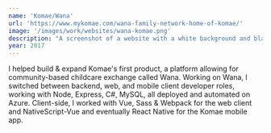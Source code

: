 ```yaml
---
name: 'Komae/Wana'
url: 'https://www.mykomae.com/wana-family-network-home-of-komae/'
image: '/images/work/websites/wana-komae.png'
description: "A screenshot of a website with a white background and black text with orange highlights. The logo in the top left is a stylized icon of a child reaching up in the shape of a 'K' and the name of the website is 'Komae'. The main site features a sales pitch for the childcare exchange platform, on the left and a picture of a smiling woman with long sandy-blonde hair and a warm smile that is cut off below her chin."
year: 2017
---
```

I helped build & expand Komae's first product, a platform allowing for community-based childcare exchange called Wana. Working on Wana, I switched between backend, web, and mobile client developer roles, working with Node, Express, C#, MySQL, all deployed and automated on Azure. Client-side, I worked with Vue, Sass & Webpack for the web client and NativeScript-Vue and eventually React Native for the Komae mobile app.
